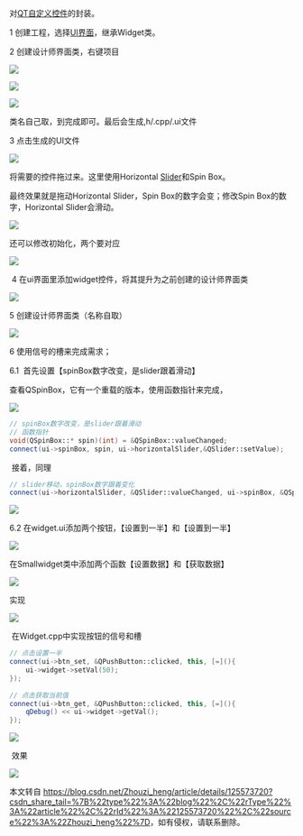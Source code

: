  

对[QT自定义控件](https://so.csdn.net/so/search?q=QT%E8%87%AA%E5%AE%9A%E4%B9%89%E6%8E%A7%E4%BB%B6&spm=1001.2101.3001.7020)的封装。

1 创建工程，选择[UI界面](https://so.csdn.net/so/search?q=UI%E7%95%8C%E9%9D%A2&spm=1001.2101.3001.7020)，继承Widget类。

2 创建设计师界面类，右键项目

![](https://img-blog.csdnimg.cn/9a62e926fd84478b9ec3613281d39c72.png)

![](https://img-blog.csdnimg.cn/49fe41b7a9494ae6a2a6cbb59e96b387.png)

![](https://img-blog.csdnimg.cn/9dbfa7c65a8543e9a1c16267cdb8ab16.png)

类名自己取，到完成即可。最后会生成,h/.cpp/.ui文件

3 点击生成的UI文件

![](https://img-blog.csdnimg.cn/b412a92d61a941449c558f19e076126d.png)

将需要的控件拖过来。这里使用Horizontal [Slider](https://so.csdn.net/so/search?q=Slider&spm=1001.2101.3001.7020)和Spin Box。

最终效果就是拖动Horizontal Slider，Spin Box的数字会变；修改Spin Box的数字，Horizontal Slider会滑动。

![](https://img-blog.csdnimg.cn/68ed04ac51bc402d87bdf310c57e1c5e.png)

还可以修改初始化，两个要对应

![](https://img-blog.csdnimg.cn/82eb5f491f004c88a1174f4b153903b8.png)

 4 在ui界面里添加widget控件，将其提升为之前创建的设计师界面类

![](https://img-blog.csdnimg.cn/59f59c31539f42aeb07f0c20dd0bc76d.png)

5 创建设计师界面类（名称自取）

![](https://img-blog.csdnimg.cn/cdcf26be3be74538a28ea9da9d829e6d.png)

6 使用信号的槽来完成需求；

6.1  首先设置【spinBox数字改变，是slider跟着滑动】

查看QSpinBox，它有一个重载的版本，使用函数指针来完成， 

![](https://img-blog.csdnimg.cn/f928bcf33d4549f993a1142b0f63d0f8.png)

```cpp
// spinBox数字改变，是slider跟着滑动
// 函数指针
void(QSpinBox::* spin)(int) = &QSpinBox::valueChanged;
connect(ui->spinBox, spin, ui->horizontalSlider,&QSlider::setValue);
```

 接着，同理

```cpp
// slider移动，spinBox数字跟着变化
connect(ui->horizontalSlider, &QSlider::valueChanged, ui->spinBox, &QSpinBox::setValue);
```

![](https://img-blog.csdnimg.cn/8a9300fa38154dd68f1701e736ececf1.png)

6.2 在widget.ui添加两个按钮，【设置到一半】和【设置到一半】

![](https://img-blog.csdnimg.cn/68eddafe46724ecab6bd25cd98c83714.png)

在Smallwidget类中添加两个函数【设置数据】和【获取数据】

![](https://img-blog.csdnimg.cn/687992351287462380160824c2b74271.png)

实现

![](https://img-blog.csdnimg.cn/3298bfa04e1240aba8d6abb7496626a0.png)

 在Widget.cpp中实现按钮的信号和槽

```cpp
// 点击设置一半
connect(ui->btn_set, &QPushButton::clicked, this, [=](){
    ui->widget->setVal(50);
});
 
// 点击获取当前值
connect(ui->btn_get, &QPushButton::clicked, this, [=](){
    qDebug() << ui->widget->getVal();
});
```

![](https://img-blog.csdnimg.cn/48d81b97f7b94b17b058cb69587e22bd.png)

 效果

![](https://img-blog.csdnimg.cn/ce3ea94cf53742e48e207174ea119765.png)

本文转自 <https://blog.csdn.net/Zhouzi_heng/article/details/125573720?csdn_share_tail=%7B%22type%22%3A%22blog%22%2C%22rType%22%3A%22article%22%2C%22rId%22%3A%22125573720%22%2C%22source%22%3A%22Zhouzi_heng%22%7D>，如有侵权，请联系删除。